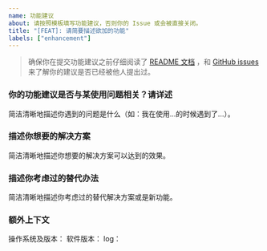 ```yaml
---
name: 功能建议
about: 请按照模板填写功能建议，否则你的 Issue 或会被直接关闭。
title: "[FEAT]: 请简要描述欲加的功能"
labels: ["enhancement"]
---
```


> 确保你在提交功能建议之前仔细阅读了 [README 文档](https://github.com/josStorer/RWKV-Runner/blob/master/README_ZH.md) ，和 [GitHub issues](https://github.com/josStorer/RWKV-Runner/issues) 来了解你的建议是否已经被他人提出过。

### 你的功能建议是否与某使用问题相关？请详述

简洁清晰地描述你遇到的问题是什么（如：我在使用...的时候遇到了...）。

### 描述你想要的解决方案

简洁清晰地描述你想要的解决方案可以达到的效果。

### 描述你考虑过的替代办法

简洁清晰地描述你考虑过的替代解决方案或是新功能。

### 额外上下文

操作系统及版本：
软件版本：
log：
